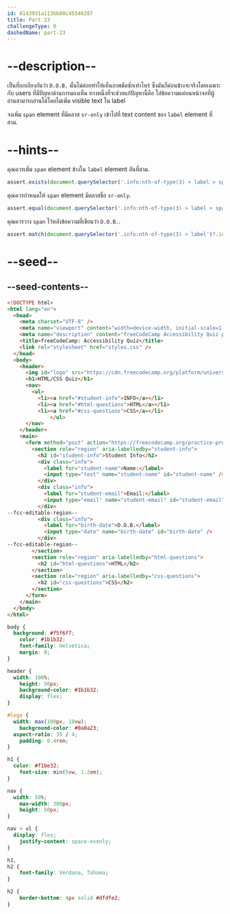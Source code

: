 ```yaml
---
id: 6143931a113bb80c45546287
title: Part 23
challengeType: 0
dashedName: part-23
---
```


# --description--

เป็นที่ถกเถียงกันว่า `D.O.B.` นั้นไม่ค่อยทำให้เห็นภาพชัดซักเท่าไหร่
ซึ่งมันก็ค่อนข้างจะจริงโดยเฉพาะกับ users ที่มีปัญหาด้านการมองเห็น
ทางหนึ่งที่จะช่วยแก้ปัญหานี้คือ ใส่ข้อความแค่บนหน้าจอที่ผู้อ่านสามารถอ่านได้โดยไม่เพิ่ม visible text ใน label

จงเพิ่ม `span` element ที่มีคลาส `sr-only` เข้าไปที่ text content ของ `label` element ที่สาม.

# --hints--

คุณควรเพิ่ม `span` element ข้างใน `label` element อันที่สาม.

```js
assert.exists(document.querySelector('.info:nth-of-type(3) > label > span'));
```

คุณควรกำหนดให้ `span` element มีคลาสชื่อ `sr-only`.

```js
assert.equal(document.querySelector('.info:nth-of-type(3) > label > span')?.className, 'sr-only');
```

คุณควรวาง `span` ไว้หลังข้อความที่เขียนว่า `D.O.B.`.

```js
assert.match(document.querySelector('.info:nth-of-type(3) > label')?.innerHTML, /D\.O\.B\.<span/);
```

# --seed--

## --seed-contents--

```html
<!DOCTYPE html>
<html lang="en">
  <head>
    <meta charset="UTF-8" />
    <meta name="viewport" content="width=device-width, initial-scale=1.0" />
    <meta name="description" content="freeCodeCamp Accessibility Quiz practice project" />
    <title>freeCodeCamp: Accessibility Quiz</title>
    <link rel="stylesheet" href="styles.css" />
  </head>
  <body>
    <header>
      <img id="logo" src="https://cdn.freecodecamp.org/platform/universal/fcc_primary.svg">
      <h1>HTML/CSS Quiz</h1>
      <nav>
        <ul>
          <li><a href="#student-info">INFO</a></li>
          <li><a href="#html-questions">HTML</a></li>
          <li><a href="#css-questions">CSS</a></li>
			  </ul>
      </nav>
    </header>
    <main>
      <form method="post" action="https://freecodecamp.org/practice-project/accessibility-quiz">
        <section role="region" aria-labelledby="student-info">
          <h2 id="student-info">Student Info</h2>
          <div class="info">
            <label for="student-name">Name:</label>
            <input type="text" name="student-name" id="student-name" />
          </div>
          <div class="info">
            <label for="student-email">Email:</label>
            <input type="email" name="student-email" id="student-email" />
          </div>
--fcc-editable-region--
          <div class="info">
            <label for="birth-date">D.O.B.</label>
            <input type="date" name="birth-date" id="birth-date" />
          </div>
--fcc-editable-region--
        </section>
        <section role="region" aria-labelledby="html-questions">
          <h2 id="html-questions">HTML</h2>
        </section>
        <section role="region" aria-labelledby="css-questions">
          <h2 id="css-questions">CSS</h2>
        </section>
      </form>
    </main>
  </body>
</html>

```

```css
body {
  background: #f5f6f7;
	color: #1b1b32;
	font-family: Helvetica;
	margin: 0;
}

header {
  width: 100%;
	height: 50px;
	background-color: #1b1b32;
	display: flex;
}

#logo {
  width: max(100px, 18vw);
	background-color: #0a0a23;
  aspect-ratio: 35 / 4;
	padding: 0.4rem;
}

h1 {
  color: #f1be32;
	font-size: min(5vw, 1.2em);
}

nav {
  width: 50%;
	max-width: 300px;
	height: 50px;
}

nav > ul {
  display: flex;
	justify-content: space-evenly;
}

h1,
h2 {
	font-family: Verdana, Tahoma;
}

h2 {
	border-bottom: 4px solid #dfdfe2;
}

```
